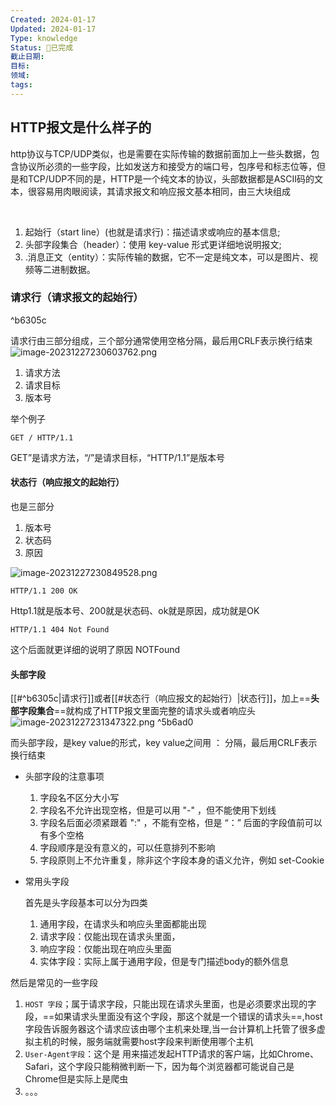 ```yaml
---
Created: 2024-01-17
Updated: 2024-01-17
Type: knowledge
Status: 🎃已完成
截止日期: 
目标: 
领域: 
tags:
---
```

## HTTP报文是什么样子的

http协议与TCP/UDP类似，也是需要在实际传输的数据前面加上一些头数据，包含协议所必须的一些字段，比如发送方和接受方的端口号，包序号和标志位等，但是和TCP/UDP不同的是，HTTP是一个纯文本的协议，头部数据都是ASCII码的文本，很容易用肉眼阅读，其请求报文和响应报文基本相同，由三大块组成

​	

1. 起始行（start line）(也就是请求行)：描述请求或响应的基本信息;
2. 头部字段集合（header）：使用 key-value 形式更详细地说明报文;
3. .消息正文（entity）：实际传输的数据，它不一定是纯文本，可以是图片、视频等二进制数据。

### 请求行（请求报文的起始行）

^b6305c

请求行由三部分组成，三个部分通常使用空格分隔，最后用CRLF表示换行结束
![image-20231227230603762.png](https://obsidian-pic-1317906728.cos.ap-nanjing.myqcloud.com/obsidian/image-20231227230603762.png)


1. 请求方法
2. 请求目标
3. 版本号

举个例子

```http
GET / HTTP/1.1 
```

GET”是请求方法，“/”是请求目标，“HTTP/1.1”是版本号

#### 状态行（响应报文的起始行）

也是三部分

1. 版本号
2. 状态码
3. 原因

![image-20231227230849528.png](https://obsidian-pic-1317906728.cos.ap-nanjing.myqcloud.com/obsidian/image-20231227230849528.png)


```http
HTTP/1.1 200 OK
```

Http1.1就是版本号、200就是状态码、ok就是原因，成功就是OK

```http
HTTP/1.1 404 Not Found
```

这个后面就更详细的说明了原因 NOTFound

#### 头部字段

[[#^b6305c|请求行]]或者[[#状态行（响应报文的起始行）|状态行]]，加上==**头部字段集合**==就构成了HTTP报文里面完整的请求头或者响应头
	![image-20231227231347322.png](https://obsidian-pic-1317906728.cos.ap-nanjing.myqcloud.com/obsidian/image-20231227231347322.png) ^5b6ad0


而头部字段，是key value的形式，key value之间用  ： 分隔，最后用CRLF表示换行结束

- 头部字段的注意事项
  1. 字段名不区分大小写
  2. 字段名不允许出现空格，但是可以用  "-" ，但不能使用下划线
  3. 字段名后面必须紧跟着  ":" ，不能有空格，但是 “：” 后面的字段值前可以有多个空格
  4. 字段顺序是没有意义的，可以任意排列不影响
  5. 字段原则上不允许重复，除非这个字段本身的语义允许，例如 set-Cookie

- 常用头字段 

  首先是头字段基本可以分为四类

  1. 通用字段，在请求头和响应头里面都能出现
  2. 请求字段：仅能出现在请求头里面，
  3. 响应字段：仅能出现在响应头里面
  4. 实体字段：实际上属于通用字段，但是专门描述body的额外信息

然后是常见的一些字段

1. `HOST 字段`；属于请求字段，只能出现在请求头里面，也是必须要求出现的字段，==如果请求头里面没有这个字段，那这个就是一个错误的请求头==,host字段告诉服务器这个请求应该由哪个主机来处理,当一台计算机上托管了很多虚拟主机的时候，服务端就需要host字段来判断使用哪个主机
2. `User-Agent字段`：这个是 用来描述发起HTTP请求的客户端，比如Chrome、Safari，这个字段只能稍微判断一下，因为每个浏览器都可能说自己是Chrome但是实际上是爬虫
3. 。。。

